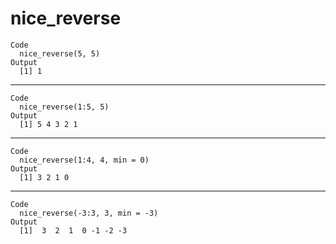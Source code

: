 # nice_reverse

    Code
      nice_reverse(5, 5)
    Output
      [1] 1

---

    Code
      nice_reverse(1:5, 5)
    Output
      [1] 5 4 3 2 1

---

    Code
      nice_reverse(1:4, 4, min = 0)
    Output
      [1] 3 2 1 0

---

    Code
      nice_reverse(-3:3, 3, min = -3)
    Output
      [1]  3  2  1  0 -1 -2 -3

